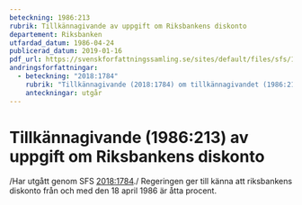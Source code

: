 ```yaml
---
beteckning: 1986:213
rubrik: Tillkännagivande av uppgift om Riksbankens diskonto
departement: Riksbanken
utfardad_datum: 1986-04-24
publicerad_datum: 2019-01-16
pdf_url: https://svenskforfattningssamling.se/sites/default/files/sfs/1986-04/SFS1986-213.pdf
andringsforfattningar:
  - beteckning: "2018:1784"
    rubrik: "Tillkännagivande (2018:1784) om tillkännagivandet (1986:213) av uppgift om Riksbankens diskonto"
    anteckningar: utgår
---
```


# Tillkännagivande (1986:213) av uppgift om Riksbankens diskonto

/Har utgått genom SFS [2018:1784](https://selex.se/eli/sfs/2018/1784)./ Regeringen ger till känna att riksbankens diskonto från och med den 18 april 1986 är åtta procent.